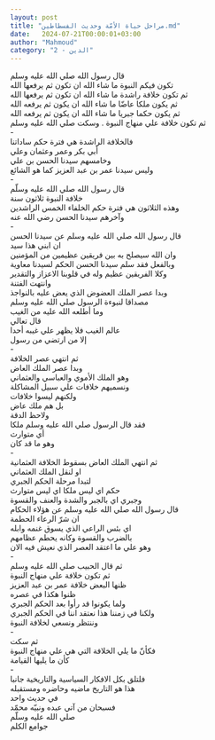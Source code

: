 ```yaml
---
layout: post
title: "مراحل حياة الأمّة وحديث الفسطاطين.md"
date:   2024-07-21T00:00:01+03:00
author: "Mahmoud"
category: "2 - الدين"
---
```

قال رسول الله صلي الله عليه وسلم\
تكون فيكم النبوة ما شاء الله ان تكون ثم يرفعها
الله\
ثم تكون خلافة راشدة ما شاء الله ان تكون ثم يرفعها
الله\
ثم يكون ملكا عاضّا ما شاء الله ان يكون ثم يرفعه
الله\
ثم يكون حكما جبريا ما شاء الله ان يكون ثم يرفعه
الله\
ثم تكون خلافة علي منهاج النبوة . وسكت صلي الله عليه
وسلم\
-\
فالخلافة الراشدة هي فترة حكم ساداتنا\
أبي بكر وعمر وعثمان وعلي\
وخامسهم سيدنا الحسن بن علي\
وليس سيدنا عمر بن عبد العزيز كما هو الشائع\
-\
قال رسول الله صلي الله عليه وسلّم\
خلافة النبوة ثلاثون سنة\
وهذه الثلاثون هي فترة حكم الخلفاء الخمس الراشدين\
وآخرهم سيدنا الحسن رضي الله عنه\
-\
قال رسول الله صلي الله عليه وسلم عن سيدنا الحسن\
ان ابني هذا سيد\
وان الله سيصلح به بين فريقين عظيمين من المؤمنين\
وبالفعل فقد سلم سيدنا الحسن الحكم لسيدنا معاوية\
وكلا الفريقين عظيم وله في قلوبنا الاعزاز
والتقدير\
وانتهت الفتنة\
وبدا عصر الملك العضوض الذي يعض عليه بالنواجذ\
مصداقا لنبوءة الرسول صلي الله عليه وسلم\
وما أطلعه الله عليه من الغيب\
قال تعالي\
عالم الغيب فلا يظهر علي غيبه أحدا\
إلا من ارتضي من رسول\
-\
ثم انتهي عصر الخلافة\
وبدا عصر الملك العاض\
وهو الملك الأموي والعباسي والعثماني\
ونسميهم خلافات علي سبيل المشاكلة\
ولكنهم ليسوا خلافات\
بل هم ملك عاض\
ولاحظ الدقة\
فقد قال الرسول صلي الله عليه وسلم ملكا\
أي متوارث\
وهو ما قد كان\
-\
ثم انتهي الملك العاض بسقوط الخلافة العثمانية\
او لنقل الملك العثماني\
لتبدا مرحلة الحكم الجبري\
حكم اي ليس ملكا اي ليس متوارث\
وجبري اي بالجبر والشدة والعنف والقسوة\
قال رسول الله صلي الله عليه وسلم عن هؤلاء الحكام\
ان شرّ الرعاء الحطمة\
اي بئس الراعي الذي يسوق غنمه وابله\
بالضرب والقسوة وكانه يحطم عظامهم\
وهو علي ما اعتقد العصر الذي نعيش فيه الان\
-\
ثم قال الحبيب صلي الله عليه وسلم\
ثم تكون خلافة علي منهاج النبوة\
ظنها البعض خلافة عمر بن عبد العزيز\
ظنوا هكذا في عصره\
ولما يكونوا قد رأوا بعد الحكم الجبري\
ولكنا في زمننا هذا نعتقد اننا في الحكم الجبري\
وننتظر ونسعي لخلافة النبوة\
-\
ثم سكت\
فكأنّ ما يلي الخلافة التي هي علي منهاج النبوة\
كأن ما يليها القيامة\
-\
فلتلق بكل الافكار السياسية والتاريخية جانبا\
هذا هو التاريخ ماضيه وحاضره ومستقبله\
في حديث واحد\
فسبحان من آتي عبده ونبيّه محمّد\
صلي الله عليه وسلّم\
جوامع الكلم
